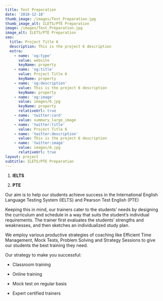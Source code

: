 ```yaml
---
title: Test Preparation
date: '2018-12-18'
thumb_image: /images/Test_Preparation.jpg
thumb_image_alt: ILETS/PTE Preparation
image: /images/Test_Preparation.jpg
image_alt: ILETS/PTE Preparation
seo:
  title: Project Title 6
  description: This is the project 6 description
  extra:
    - name: 'og:type'
      value: website
      keyName: property
    - name: 'og:title'
      value: Project Title 6
      keyName: property
    - name: 'og:description'
      value: This is the project 6 description
      keyName: property
    - name: 'og:image'
      value: images/6.jpg
      keyName: property
      relativeUrl: true
    - name: 'twitter:card'
      value: summary_large_image
    - name: 'twitter:title'
      value: Project Title 6
    - name: 'twitter:description'
      value: This is the project 6 description
    - name: 'twitter:image'
      value: images/6.jpg
      relativeUrl: true
layout: project
subtitle: ILETS/PTE Preparation
---
```

1.  **IELTS**

2.  **PTE**

Our aim is to help our students achieve success in the International English Language Testing System (IELTS) and Pearson Test English (PTE)

Keeping this in mind, our trainers cater to the students’ needs by designing the curriculum and schedule in a way that suits the student’s individual requirements. The trainer first evaluates the students’ strengths and weaknesses, and then sketches an individualized study plan.

We employ various productive strategies of coaching like Efficient Time Management, Mock Tests, Problem Solving and Strategy Sessions to give our students the best training they need.

Our strategy to make you successful:

*   Classroom training

*   Online training

*   Mock test on regular basis

*   Expert certified trainers

